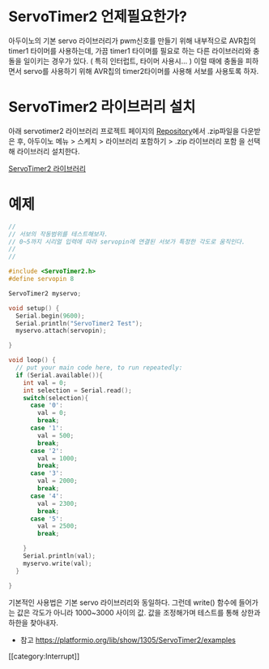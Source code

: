 # ServoTimer2 언제필요한가?
 아두이노의 기본 servo 라이브러리가 pwm신호를 만들기 위해 내부적으로 AVR칩의 timer1 타이머를 사용하는데, 가끔 timer1 타이머를 필요로 하는 다른 라이브러리와 충돌을 일이키는 경우가 있다. ( 특히 인터럽트, 타이머 사용시... )
 이럴 때에 충돌을 피하면서 servo를 사용하기 위해 AVR칩의 timer2타이머를 사용해 서보를 사용토록 하자.

# ServoTimer2 라이브러리 설치
아래 servotimer2 라이브러리 프로젝트 페이지의 [Repository](https://github.com/nabontra/ServoTimer2/blob/master/ServoTimer2.cpp)에서 .zip파일을 다운받은 후,
아두이노 메뉴 > 스케치 > 라이브러리 포함하기 > .zip 라이브러리 포함 을 선택해 라이브러리 설치한다.

[ServoTimer2 라이브러리](https://platformio.org/lib/show/1305/ServoTimer2)

# 예제
```C
//
// 서보의 작동범위를 테스트해보자.
// 0~5까지 시리얼 입력에 따라 servopin에 연결된 서보가 특정한 각도로 움직인다.
//
//

#include <ServoTimer2.h>
#define servopin 8

ServoTimer2 myservo;

void setup() {
  Serial.begin(9600);
  Serial.println("ServoTimer2 Test");
  myservo.attach(servopin);

}

void loop() {
  // put your main code here, to run repeatedly:
  if (Serial.available()){
    int val = 0;
    int selection = Serial.read();
    switch(selection){
      case '0':
        val = 0;
        break;
      case '1':
        val = 500;
        break;
      case '2':
        val = 1000;
        break;
      case '3':
        val = 2000;
        break;
      case '4':
        val = 2300;
        break;
      case '5':
        val = 2500;
        break;

    }
    Serial.println(val);
    myservo.write(val);
  }

}
```

기본적인 사용법은 기본 servo 라이브러리와 동일하다.
그런데 write() 함수에 들어가는 값은 각도가 아니라 1000~3000 사이의 값.
값을 조정해가며 테스트를 통해 상한과 하한을 찾아내자.

* 참고
https://platformio.org/lib/show/1305/ServoTimer2/examples

[[category:Interrupt]]

